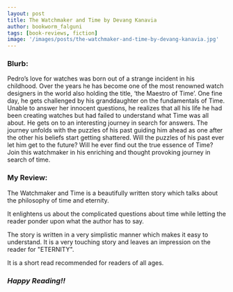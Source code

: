 ```yaml
---
layout: post
title: The Watchmaker and Time by Devang Kanavia
author: bookworm_falguni
tags: [book-reviews, fiction]
image: '/images/posts/the-watchmaker-and-time-by-devang-kanavia.jpg'
---
```

### **Blurb:**
Pedro’s love for watches was born out of a strange incident in his childhood. Over the years he has become one of the most renowned watch designers in the world also holding the title, ‘the Maestro of Time’. One fine day, he gets challenged by his granddaughter on the fundamentals of Time. Unable to answer her innocent questions, he realizes that all his life he had been creating watches but had failed to understand what Time was all about. He gets on to an interesting journey in search for answers. The journey unfolds with the puzzles of his past guiding him ahead as one after the other his beliefs start getting shattered. Will the puzzles of his past ever let him get to the future? Will he ever find out the true essence of Time? Join this watchmaker in his enriching and thought provoking journey in search of time. 

### **My Review:**
The Watchmaker and Time is a beautifully written story which talks about the philosophy of time and eternity. 

It enlightens us about the complicated questions about time while letting the reader ponder upon what the author has to say.

The story is written in a very simplistic manner which makes it easy to understand. It is a very touching story and leaves an impression on the reader for "ETERNITY".

It is a short read recommended for readers of all ages. 

### ***Happy Reading!!***
